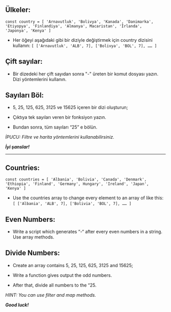 ## Ülkeler:

`const country = [ 'Arnavutluk', 'Bolivya', 'Kanada', 'Danimarka', 'Etiyopya', 'Finlandiya', 'Almanya', Macaristan', 'İrlanda', 'Japonya', 'Kenya' ]`

* Her öğeyi aşağıdaki gibi bir diziyle değiştirmek için country dizisini kullanın:
  `[ ['Arnavutluk', 'ALB', 7], ['Bolivya', 'BOL', 7], …… ]`

## Çift sayılar:

* Bir dizedeki her çift sayıdan sonra "-" üreten bir komut dosyası yazın. Dizi yöntemlerini kullanın.

## Sayıları Böl:

* 5, 25, 125, 625, 3125 ve 15625 içeren bir dizi oluşturun;
* Çıktıya tek sayıları veren bir fonksiyon yazın.

* Bundan sonra, tüm sayıları “25” e bölün.

*İPUCU: Filtre ve harita yöntemlerini kullanabilirsiniz.*

***İyi şanslar!***

---

## Countries:

`const countries = [ 'Albania', 'Bolivia', 'Canada', 'Denmark', 'Ethiopia', 'Finland', 'Germany', Hungary', 'Ireland', 'Japan', 'Kenya' ]`

* Use the countries array to change every element to an array of like this:
  `[ ['Albania', 'ALB', 7], ['Bolivia', 'BOL', 7], …… ]`

## Even Numbers:

* Write a script which generates “-“ after every even numbers in a string. Use array methods.

## Divide Numbers:

* Create an array contains 5, 25, 125, 625, 3125 and 15625;
* Write a function gives output the odd numbers.

* After that, divide all numbers to the “25.

*HINT: You can use filter and map methods.*

***Good luck!***
